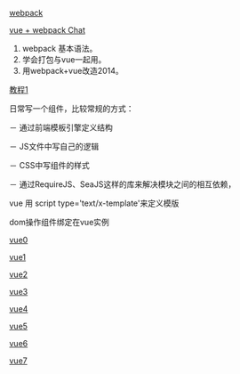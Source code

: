 [webpack]()

[vue + webpack Chat](https://github.com/Coffcer/vue-chat)

1. webpack 基本语法。
2. 学会打包与vue一起用。
3. 用webpack+vue改造2014。

[教程1](http://www.html-js.com/article/The-front-four-basic-skills-shuoxuedouchang%202931)

日常写一个组件，比较常规的方式：

－ 通过前端模板引擎定义结构 

－ JS文件中写自己的逻辑 

－ CSS中写组件的样式 

－ 通过RequireJS、SeaJS这样的库来解决模块之间的相互依赖，

vue 用 script type='text/x-template'来定义模版

dom操作组件绑定在vue实例

[vue0](https://segmentfault.com/a/1190000002551952)

[vue1](http://jiongks.name/blog/just-vue/)

[vue2](http://www.cnblogs.com/vajoy/p/4650467.html)

[vue3](https://segmentfault.com/a/1190000002551952)

[vue4](http://www.infoq.com/cn/articles/react-and-webpack)

[vue5](http://www.w3ctech.com/topic/1557)

[vue6](https://www.gitbook.com/book/wujianyu/webpack/details)

[vue7](https://github.com/lcxfs1991/blog/issues/2)